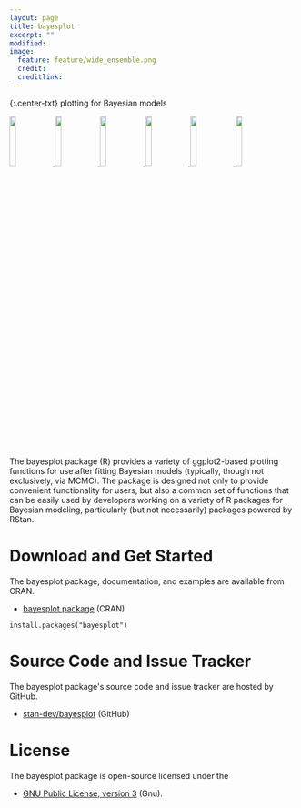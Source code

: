 ```yaml
---
layout: page
title: bayesplot
excerpt: ""
modified:
image:
  feature: feature/wide_ensemble.png
  credit:
  creditlink:
---
```


{:.center-txt}
plotting for Bayesian models


<a href="/assets/img/bayesplot/mcmc_areas-rstanarm.png">
<img src="/assets/img/bayesplot/mcmc_areas-rstanarm.png" style="width: 15%;"/>
</a>
<a href="/assets/img/bayesplot/mcmc_nuts_energy-rstan.png">
<img src="/assets/img/bayesplot/mcmc_nuts_energy-rstan.png" style="width: 15%;"/>
</a>
<a href="/assets/img/bayesplot/mcmc_trace-rstan.png">
<img src="/assets/img/bayesplot/mcmc_trace-rstan.png" style="width: 15%;"/>
</a>
<a href="/assets/img/bayesplot/ppc_dens_overlay-rstanarm.png">
<img src="/assets/img/bayesplot/ppc_dens_overlay-rstanarm.png" style="width: 15%;"/>
</a>
<a href="/assets/img/bayesplot/ppc_intervals-rstanarm.png">
<img src="/assets/img/bayesplot/ppc_intervals-rstanarm.png" style="width: 15%;"/>
</a>
<a href="/assets/img/bayesplot/ppc_stat-rstanarm.png">
<img src="/assets/img/bayesplot/ppc_stat-rstanarm.png" style="width: 15%;"/>
</a>

The bayesplot package <span class="note">(R)</span> provides a variety of
ggplot2-based plotting functions for use after fitting Bayesian models
(typically, though not exclusively, via MCMC). The package is designed not only
to provide convenient functionality for users, but also a common set of
functions that can be easily used by developers working on a variety of R
packages for Bayesian modeling, particularly (but not necessarily) packages
powered by RStan.

# Download and Get Started

The bayesplot package, documentation, and examples are available from CRAN.

* <p>
  <a href="https://CRAN.R-project.org/package=bayesplot">bayesplot
  package</a>
  <span class="note">(CRAN)</span>
  </p>

```
install.packages("bayesplot")
```

# Source Code and Issue Tracker

The bayesplot package's source code and issue tracker are hosted by GitHub.

* <p>
  <a href="https://github.com/stan-dev/bayesplot">stan-dev/bayesplot</a>
  <span class="note">(GitHub)</span>
  </p>


# License

The bayesplot package is open-source licensed under the

* <p>
  <a href="http://www.gnu.org/licenses/gpl-3.0.en.html">GNU Public License, version 3</a>
  <span class="note">(Gnu)</span>.
  </p>

